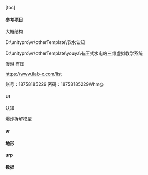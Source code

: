 [toc]

#### 参考项目

大概结构

D:\unitypro\vr\otherTemplate\节水认知

D:\unitypro\vr\otherTemplate\youya\有压式水电站三维虚拟教学系统

漫游 有压

https://www.ilab-x.com/list

账号：18758185229
密码：18758185229Whm@

#### UI

认知

爆炸拆解模型



#### vr



#### 地形



#### urp



#### 数据




